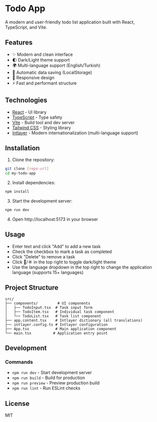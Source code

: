 # Todo App

A modern and user-friendly todo list application built with React, TypeScript, and Vite.

## Features

- ✨ Modern and clean interface
- 🌓 Dark/Light theme support
- 🌍 Multi-language support (English/Turkish)
- 💾 Automatic data saving (LocalStorage)
- 📱 Responsive design
- ⚡ Fast and performant structure

## Technologies

- [React](https://reactjs.org/) - UI library
- [TypeScript](https://www.typescriptlang.org/) - Type safety
- [Vite](https://vitejs.dev/) - Build tool and dev server
- [Tailwind CSS](https://tailwindcss.com/) - Styling library
- [Intlayer](https://github.com/intlayer/intlayer) - Modern internationalization (multi-language support)

## Installation

1. Clone the repository:
```bash
git clone [repo-url]
cd my-todo-app
```

2. Install dependencies:
```bash
npm install
```

3. Start the development server:
```bash
npm run dev
```

4. Open http://localhost:5173 in your browser

## Usage

- Enter text and click "Add" to add a new task
- Check the checkbox to mark a task as completed
- Click "Delete" to remove a task
- Click 🌙/☀️ in the top right to toggle dark/light theme
- Use the language dropdown in the top right to change the application language (supports 15+ languages)

## Project Structure

```
src/
├── components/         # UI components
│   ├── TodoInput.tsx  # Task input form
│   ├── TodoItem.tsx   # Individual task component
│   └── TodoList.tsx   # Task list component
├── app.content.tsx    # Intlayer dictionary (all translations)
├── intlayer.config.ts # Intlayer configuration
├── App.tsx            # Main application component
└── main.tsx          # Application entry point
```

## Development

### Commands

- `npm run dev` - Start development server
- `npm run build` - Build for production
- `npm run preview` - Preview production build
- `npm run lint` - Run ESLint checks

## License

MIT